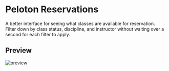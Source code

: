 # Peloton Reservations

A better interface for seeing what classes are available for reservation. Filter down by class status, discipline, and instructor without waiting over a second for each filter to apply.

## Preview

![preview](https://github.com/Abbondanzo/peloton-reservations/assets/10366495/273fb0b4-7047-46f8-a439-51a51b1f720a)
